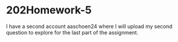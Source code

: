 # 202Homework-5

I have a second account aaschoen24 where I will upload my second question to explore for the last part of the assignment.
